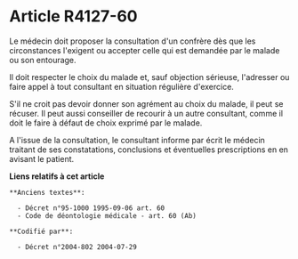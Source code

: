 # Article R4127-60

Le médecin doit proposer la consultation d'un confrère dès que les circonstances l'exigent ou accepter celle qui est demandée
par le malade ou son entourage.

Il doit respecter le choix du malade et, sauf objection sérieuse, l'adresser ou faire appel à tout consultant en situation
régulière d'exercice.

S'il ne croit pas devoir donner son agrément au choix du malade, il peut se récuser. Il peut aussi conseiller de recourir à
un autre consultant, comme il doit le faire à défaut de choix exprimé par le malade.

A l'issue de la consultation, le consultant informe par écrit le médecin traitant de ses constatations, conclusions et
éventuelles prescriptions en en avisant le patient.

**Liens relatifs à cet article**

	**Anciens textes**:

	  - Décret n°95-1000 1995-09-06 art. 60
	  - Code de déontologie médicale - art. 60 (Ab)

	**Codifié par**:

	  - Décret n°2004-802 2004-07-29
